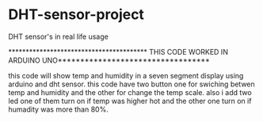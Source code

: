 # DHT-sensor-project
DHT sensor's in real life usage

**************************************** THIS CODE WORKED IN ARDUINO UNO**********************************

this code will show temp and humidity in a seven segment display using arduino and dht sensor.
this code have two button one for swiching betwen temp and humidity and the other for change the temp scale.
also i add two led one of them turn on if temp was higher hot and the other one turn on if humadity was more than 80%.
